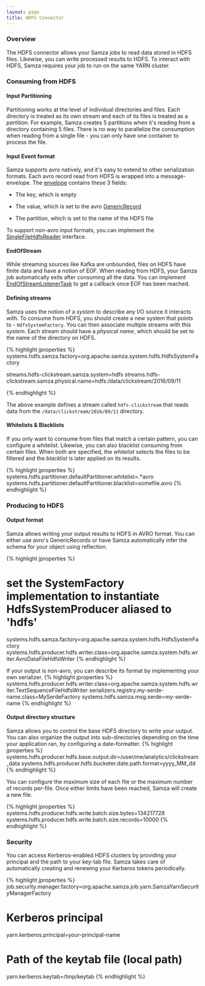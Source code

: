 ```yaml
---
layout: page
title: HDFS Connector
---
```

<!--
   Licensed to the Apache Software Foundation (ASF) under one or more
   contributor license agreements.  See the NOTICE file distributed with
   this work for additional information regarding copyright ownership.
   The ASF licenses this file to You under the Apache License, Version 2.0
   (the "License"); you may not use this file except in compliance with
   the License.  You may obtain a copy of the License at

       http://www.apache.org/licenses/LICENSE-2.0

   Unless required by applicable law or agreed to in writing, software
   distributed under the License is distributed on an "AS IS" BASIS,
   WITHOUT WARRANTIES OR CONDITIONS OF ANY KIND, either express or implied.
   See the License for the specific language governing permissions and
   limitations under the License.
-->

### Overview

The HDFS connector allows your Samza jobs to read data stored in HDFS files. Likewise, you can write processed results to HDFS. 
To interact with HDFS, Samza requires your job to run on the same YARN cluster.

### Consuming from HDFS
#### Input Partitioning

Partitioning works at the level of individual directories and files. Each directory is treated as its own stream and each of its files is treated as a _partition_. For example, Samza creates 5 partitions when it's reading from a directory containing 5 files. There is no way to parallelize the consumption when reading from a single file - you can only have one container to process the file.

#### Input Event format
Samza supports avro natively, and it's easy to extend to other serialization formats. Each avro record read from HDFS is wrapped into a message-envelope. The [envelope](../api/javadocs/org/apache/samza/system/IncomingMessageEnvelope.html) contains these 3 fields:

- The key, which is empty

- The value, which is set to the avro [GenericRecord](https://avro.apache.org/docs/1.7.6/api/java/org/apache/avro/generic/GenericRecord.html)

- The partition, which is set to the name of the HDFS file

To support non-avro input formats, you can implement the [SingleFileHdfsReader](https://github.com/apache/samza/blob/master/samza-hdfs/src/main/java/org/apache/samza/system/hdfs/reader/SingleFileHdfsReader.java) interface.

#### EndOfStream

While streaming sources like Kafka are unbounded, files on HDFS have finite data and have a notion of EOF. When reading from HDFS, your Samza job automatically exits after consuming all the data. You can implement [EndOfStreamListenerTask](../api/javadocs/org/apache/samza/task/EndOfStreamListenerTask.html) to get a callback once EOF has been reached. 


#### Defining streams

Samza uses the notion of a _system_ to describe any I/O source it interacts with. To consume from HDFS, you should create a new system that points to - `HdfsSystemFactory`. You can then associate multiple streams with this _system_. Each stream should have a _physical name_, which should be set to the name of the directory on HDFS.

{% highlight jproperties %}
systems.hdfs.samza.factory=org.apache.samza.system.hdfs.HdfsSystemFactory

streams.hdfs-clickstream.samza.system=hdfs
streams.hdfs-clickstream.samza.physical.name=hdfs:/data/clickstream/2016/09/11

{% endhighlight %}

The above example defines a stream called `hdfs-clickstream` that reads data from the `/data/clickstream/2016/09/11` directory. 

#### Whitelists & Blacklists
If you only want to consume from files that match a certain pattern, you can configure a whitelist. Likewise, you can also blacklist consuming from certain files. When both are specified, the _whitelist_ selects the files to be filtered and the _blacklist_ is later applied on its results. 

{% highlight jproperties %}
systems.hdfs.partitioner.defaultPartitioner.whitelist=.*avro
systems.hdfs.partitioner.defaultPartitioner.blacklist=somefile.avro
{% endhighlight %}


### Producing to HDFS

#### Output format

Samza allows writing your output results to HDFS in AVRO format. You can either use avro's GenericRecords or have Samza automatically infer the schema for your object using reflection. 

{% highlight jproperties %}
# set the SystemFactory implementation to instantiate HdfsSystemProducer aliased to 'hdfs'
systems.hdfs.samza.factory=org.apache.samza.system.hdfs.HdfsSystemFactory
systems.hdfs.producer.hdfs.writer.class=org.apache.samza.system.hdfs.writer.AvroDataFileHdfsWriter
{% endhighlight %}


If your output is non-avro, you can describe its format by implementing your own serializer.
{% highlight jproperties %}
systems.hdfs.producer.hdfs.writer.class=org.apache.samza.system.hdfs.writer.TextSequenceFileHdfsWriter
serializers.registry.my-serde-name.class=MySerdeFactory
systems.hdfs.samza.msg.serde=my-serde-name
{% endhighlight %}


#### Output directory structure

Samza allows you to control the base HDFS directory to write your output. You can also organize the output into sub-directories depending on the time your application ran, by configuring a date-formatter. 
{% highlight jproperties %}
systems.hdfs.producer.hdfs.base.output.dir=/user/me/analytics/clickstream_data
systems.hdfs.producer.hdfs.bucketer.date.path.format=yyyy_MM_dd
{% endhighlight %}

You can configure the maximum size of each file or the maximum number of records per-file. Once either limits have been reached, Samza will create a new file.

{% highlight jproperties %}
systems.hdfs.producer.hdfs.write.batch.size.bytes=134217728
systems.hdfs.producer.hdfs.write.batch.size.records=10000
{% endhighlight %}

### Security 

You can access Kerberos-enabled HDFS clusters by providing your principal and the path to your key-tab file. Samza takes care of automatically creating and renewing your Kerberos tokens periodically. 

{% highlight jproperties %}
job.security.manager.factory=org.apache.samza.job.yarn.SamzaYarnSecurityManagerFactory

# Kerberos principal
yarn.kerberos.principal=your-principal-name

# Path of the keytab file (local path)
yarn.kerberos.keytab=/tmp/keytab
{% endhighlight %}
